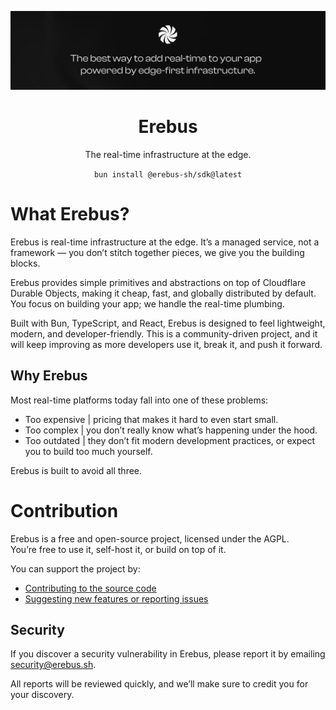 ![Erebus](./assets/Banner%20-%20Github%20-%201.png)

<h1 align="center" style="font-size:2em; font-weight:bold;">
  <b>Erebus</b>
</h1>
<p align="center">
  The real-time infrastructure at the edge.
</p>

<p align="center">
  <code>bun install @erebus-sh/sdk@latest</code>
</p>

# What Erebus?

Erebus is real-time infrastructure at the edge.
It’s a managed service, not a framework — you don’t stitch together pieces, we give you the building blocks.

Erebus provides simple primitives and abstractions on top of Cloudflare Durable Objects, making it cheap, fast, and globally distributed by default. You focus on building your app; we handle the real-time plumbing.

Built with Bun, TypeScript, and React, Erebus is designed to feel lightweight, modern, and developer-friendly. This is a community-driven project, and it will keep improving as more developers use it, break it, and push it forward.

## Why Erebus

Most real-time platforms today fall into one of these problems:

- Too expensive | pricing that makes it hard to even start small.
- Too complex | you don’t really know what’s happening under the hood.
- Too outdated | they don’t fit modern development practices, or expect you to build too much yourself.

Erebus is built to avoid all three.

# Contribution

Erebus is a free and open-source project, licensed under the AGPL.  
You’re free to use it, self-host it, or build on top of it.

You can support the project by:

- [Contributing to the source code](./CONTRIBUTING.md)
- [Suggesting new features or reporting issues](https://github.com/erebus-sh/erebus/issues)

## Security

If you discover a security vulnerability in Erebus, please report it by emailing [security@erebus.sh](mailto:security@erebus.sh).

All reports will be reviewed quickly, and we’ll make sure to credit you for your discovery.
